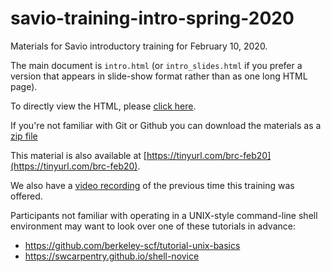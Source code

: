 # savio-training-intro-spring-2020

Materials for Savio introductory training for February 10, 2020. 

The main document is `intro.html` (or `intro_slides.html` if you prefer a version that appears in slide-show format rather than as one long HTML page).

To directly view the HTML, please [click here](https://htmlpreview.github.io/?https://github.com/ucb-rit/savio-training-intro-spring-2020/blob/master/intro_slides.html).

If you're not familiar with Git or Github you can download the materials as a [zip file](https://github.com/ucb-rit/savio-training-intro-fall-2020/archive/master.zip)

This material is also available at [https://tinyurl.com/brc-feb20](https://tinyurl.com/brc-feb20).

We also have a [video recording](https://www.youtube.com/watch?v=Denj8NyUPVo&list=PLinUqTXTvciPNjqPxvScsXVLLh5MLCz4P) of the previous time this training was offered.

Participants not familiar with operating in a UNIX-style command-line shell environment may want to look over one of these tutorials in advance:

- https://github.com/berkeley-scf/tutorial-unix-basics
- https://swcarpentry.github.io/shell-novice

